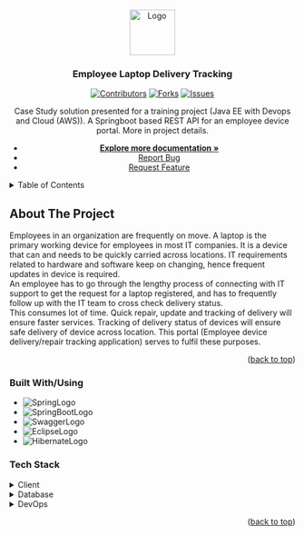 <a name="readme-top"></a>


<!-- PROJECT LOGO -->
<br />
<div align="center">
  <a href="https://github.com/iamajitsingh/rest_api-sprint1group3">
    <img src="https://github.com/othneildrew/Best-README-Template/blob/master/images/logo.png" alt="Logo" width="80" height="80">
  </a>

<h3 align="center">Employee Laptop Delivery Tracking</h3>

[![Contributors][contributors-shield]][contributors-url]
[![Forks][forks-shield]][forks-url]
[![Issues][issues-shield]][issues-url]
  
  <p align="center">
    Case Study solution presented for a training project (Java EE with Devops and Cloud (AWS)). A Springboot based REST API for an employee device portal. More in project details.
	<ul>
		<li>    <a href="https://github.com/iamajitsingh/Sprint2Evaluation_group3"><strong>Explore more documentation »</strong></a>
</li>
		<li>    <a href="https://github.com/iamajitsingh/rest_api-sprint1group3/issues">Report Bug</a>
</li>
		<li>    <a href="https://github.com/github_username/rest_api-sprint1group3/issues">Request Feature</a>
</li>

  </p>
</div>



<!-- TABLE OF CONTENTS -->
<details>
  <summary>Table of Contents</summary>
  <ol>
    <li>
      <a href="#about-the-project">About The Project</a>
      <ul>
        <li><a href="#built-with">Built With/Using</a></li>
        <li><a href="#tech-stack"> Tech Stack</a></li>
      </ul>
    </li>
    <li><a href="#contributing">Team Members</a></li>
  </ol>
</details>



<!-- ABOUT THE PROJECT -->
## About The Project
Employees in an organization are frequently on move. A laptop is the primary working device for employees in most IT companies. It is a device that can and needs to be quickly carried across locations. IT requirements related to hardware and software keep on changing, hence frequent updates in device is required. <br/>
An employee has to go through the lengthy process of connecting with IT support to get the request for 
a laptop registered, and has to frequently follow up with the IT team to cross check delivery status. <br />
This consumes lot of time. Quick repair, update and tracking of delivery will ensure faster services. Tracking of delivery status of 
devices will ensure safe delivery of device across location. This portal (Employee device delivery/repair tracking application) serves to fulfil these purposes.<br />

<p align="right">(<a href="#readme-top">back to top</a>)</p>



### Built With/Using

* ![SpringLogo](https://img.shields.io/badge/Spring-6DB33F?style=for-the-badge&logo=spring&logoColor=white "Spring Framework")
* ![SpringBootLogo](https://img.shields.io/badge/Spring_Boot-F2F4F9?style=for-the-badge&logo=spring-boot "SpringBoot Application")
* ![SwaggerLogo](https://img.shields.io/badge/Swagger-85EA2D?style=for-the-badge&logo=Swagger&logoColor=white "Swagger")
* ![EclipseLogo](https://img.shields.io/badge/Eclipse-2C2255?style=for-the-badge&logo=eclipse&logoColor=white "Eclipse IDE")
* ![HibernateLogo](https://img.shields.io/badge/Hibernate-59666C?style=for-the-badge&logo=Hibernate&logoColor=white "Hibernate ORM")

<!-- TechStack -->
### Tech Stack

<details>
  <summary>Client</summary>
  <ul>
	  <li><a href="https://swagger.io/tools/swagger-ui/>Swagger UI (API Testing)</a></li>
  </ul>
</details>

<details>
  <summary>Server</summary>
  <ul>
	  <li><a href="https://tomcat.apache.org/download-90.cgi/">Apache Tomcat</a></li>
  </ul>
</details>

<details>
<summary>Database</summary>
  <ul>
    <li><a href="https://www.postgresql.org/">PostgreSQL</a></li>
  </ul>
</details>

<details>
<summary>DevOps</summary>
  <ul>
    <li><a href="https://www.jenkins.io/">Jenkins</a></li>
    <li><a href="https://www.docs.docker.com/">Docker</a></li>

  </ul>
</details>

<p align="right">(<a href="#readme-top">back to top</a>)</p>




<!-- MARKDOWN LINKS & IMAGES -->
<!-- https://www.markdownguide.org/basic-syntax/#reference-style-links -->
[contributors-shield]: https://img.shields.io/github/contributors/iamajitsingh/rest_api-sprint1group3.svg?style=for-the-badge
[contributors-url]: https://github.com/iamajitsingh/rest_api-sprint1group3
[forks-shield]: https://img.shields.io/github/forks/iamajitsingh/rest_api-sprint1group3.svg?style=for-the-badge
[forks-url]: https://github.com/iamajitsingh/rest_api-sprint1group3
[stars-shield]: https://img.shields.io/github/stars/iamajitsingh/rest_api-sprint1group3.svg?style=for-the-badge
[stars-url]: https://github.com/iamajitsingh/rest_api-sprint1group3
[issues-shield]: https://img.shields.io/github/issues/iamajitsingh/rest_api-sprint1group3.svg?style=for-the-badge
[issues-url]: https://github.com/iamajitsingh/rest_api-sprint1group3
